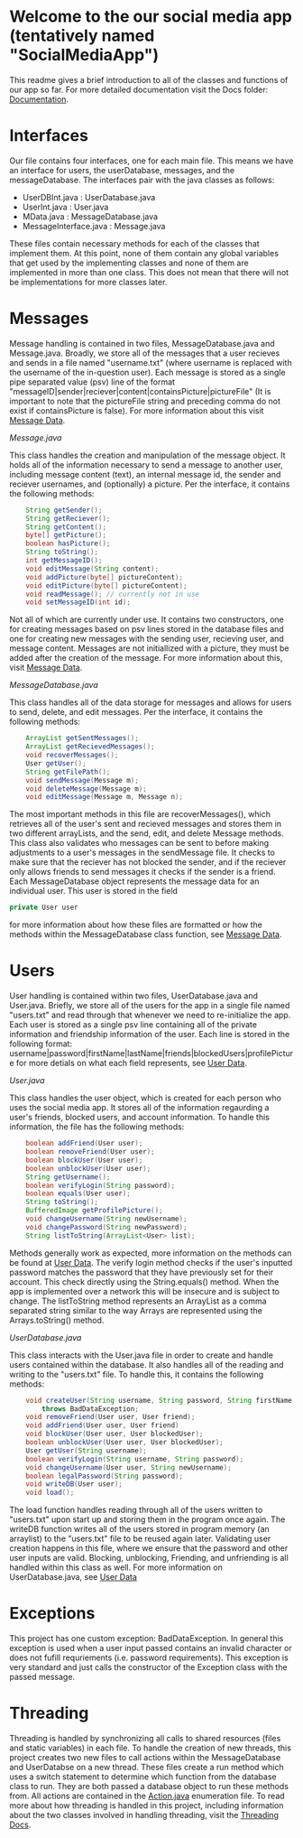 # Welcome to the our social media app (tentatively named "SocialMediaApp")

This readme gives a brief introduction to all of the classes and functions of our app so far. For more detailed documentation visit the Docs folder: [Documentation](Docs/). 

# Interfaces
Our file contains four interfaces, one for each main file. This means we have an interface for users, the userDatabase, messages, and the messageDatabase. The interfaces pair with the java classes as follows:
 - UserDBInt.java : UserDatabase.java
 - UserInt.java : User.java
 - MData.java : MessageDatabase.java
 - MessageInterface.java : Message.java

These files contain necessary methods for each of the classes that implement them. At this point, none of them contain any global variables that get used by the implementing classes and none of them are implemented in more than one class. This does not mean that there will not be implementations for more classes later. 

# Messages
Message handling is contained in two files, MessageDatabase.java and Message.java. Broadly, we store all of the messages that a user recieves and sends in a file named "username.txt" (where username is replaced with the username of the in-question user). Each message is stored as a single pipe separated value (psv) line of the format "messageID|sender|reciever|content|containsPicture|pictureFile" (It is important to note that the pictureFile string and preceding comma do not exist if containsPicture is false). For more information about this visit [Message Data](Docs/MessageDataStorage.md). 

_Message.java_

This class handles the creation and manipulation of the message object. It holds all of the information necessary to send a message to another user, including message content (text), an internal message id, the sender and reciever usernames, and (optionally) a picture. 
Per the interface, it contains the following methods:
```java
    String getSender();
    String getReciever();
    String getContent();
    byte[] getPicture();
    boolean hasPicture();
    String toString();
    int getMessageID();
    void editMessage(String content); 
    void addPicture(byte[] pictureContent);
    void editPicture(byte[] pictureContent);
    void readMessage(); // currently not in use
    void setMessageID(int id);
```
Not all of which are currently under use. It contains two constructors, one for creating messages based on psv lines stored in the database files and one for creating new messages with the sending user, recieving user, and message content. Messages are not initiallized with a picture, they must be added after the creation of the message. For more information about this, visit [Message Data](Docs/MessageDataStorage.md).

_MessageDatabase.java_

This class handles all of the data storage for messages and allows for users to send, delete, and edit messages. Per the interface, it contains the following methods:
```java
    ArrayList getSentMessages();
    ArrayList getRecievedMessages();
    void recoverMessages();
    User getUser();
    String getFilePath();
    void sendMessage(Message m);
    void deleteMessage(Message m);
    void editMessage(Message m, Message n);
``` 
The most important methods in this file are recoverMessages(), which retrieves all of the user's sent and recieved messages and stores them in two different arrayLists, and the send, edit, and delete Message methods. This class also validates who messages can be sent to before making adjustments to a user's messages in the sendMessage file. It checks to make sure that the reciever has not blocked the sender, and if the reciever only allows friends to send messages it checks if the sender is a friend.
Each MessageDatabase object represents the message data for an individual user. This user is stored in the field 
```java
private User user
```
for more information about how these files are formatted or how the methods within the MessageDatabase class function, see [Message Data](Docs/MessageDataStorage.md).

# Users
User handling is contained within two files, UserDatabase.java and User.java. Briefly, we store all of the users for the app in a single file named "users.txt" and read through that whenever we need to re-initialize the app. Each user is stored as a single psv line containing all of the private information and friendship information of the user. Each line is stored in the following format: 
username|password|firstName|lastName|friends|blockedUsers|profilePicture
for more detials on what each field represents, see [User Data](Docs/UserDatabasing.md).

_User.java_

This class handles the user object, which is created for each person who uses the social media app. It stores all of the information regaurding a user's friends, blocked users, and account information. To handle this information, the file has the following methods:
```java
    boolean addFriend(User user);
    boolean removeFriend(User user);
    boolean blockUser(User user);
    boolean unblockUser(User user);
    String getUsername();
    boolean verifyLogin(String password);
    boolean equals(User user);
    String toString();
    BufferedImage getProfilePicture();
    void changeUsername(String newUsername);
    void changePassword(String newPassword);
    String listToString(ArrayList<User> list);
```
Methods generally work as expected, more information on the methods can be found at [User Data](Docs/UserDatabasing.md). The verify login method checks if the user's inputted password matches the password that they have previously set for their account. This check directly using the String.equals() method. When the app is implemented over a network this will be insecure and is subject to change. The listToString method represents an ArrayList as a comma separated string similar to the way Arrays are represented using the Arrays.toString() method. 

_UserDatabase.java_

This class interacts with the User.java file in order to create and handle users contained within the database. It also handles all of the reading and writing to the "users.txt" file. To handle this, it contains the following methods: 
```java
    void createUser(String username, String password, String firstName, String lastName, String profilePicture)
        throws BadDataException;
    void removeFriend(User user, User friend);
    void addFriend(User user, User friend)
    void blockUser(User user, User blockedUser);
    boolean unblockUser(User user, User blockedUser);
    User getUser(String username);
    boolean verifyLogin(String username, String password);
    void changeUsername(User user, String newUsername);
    boolean legalPassword(String password);
    void writeDB(User user);
    void load();
```
The load function handles reading through all of the users written to "users.txt" upon start up and storing them in the program once again. The writeDB function writes all of the users stored in program memory (an arraylist) to the "users.txt" file to be reused again later. Validating user creation happens in this file, where we ensure that the password and other user inputs are valid. Blocking, unblocking, Friending, and unfriending is all handled within this class as well. For more information on UserDatabase.java, see [User Data](Docs/UserDatabasing.md)

# Exceptions
This project has one custom exception: BadDataException. In general this exception is used when a user input passed contains an invalid character or does not fufill requriements (i.e. password requirements). This exception is very standard and just calls the constructor of the Exception class with the passed message. 

# Threading
Threading is handled by synchronizing all calls to shared resources (files and static variables) in each file. To handle the creation of new threads, this project creates two new files to call actions within the MessageDatabase and UserDatabse on a new thread. These files create a run method which uses a switch statement to determine which function from the database class to run. They are both passed a database object to run these methods from. All actions are contained in the [Action.java](Action.java) enumeration file. To read more about how threading is handled in this project, including information about the two classes involved in handling threading, visit the [Threading Docs](Docs/threading.md).